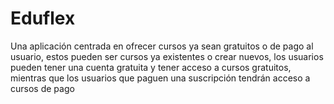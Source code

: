 # Eduflex
Una aplicación centrada en ofrecer cursos ya sean gratuitos o de pago al usuario, estos pueden ser cursos ya existentes o crear nuevos, los usuarios pueden tener una cuenta gratuita y tener acceso a cursos gratuitos, mientras que los usuarios que paguen una suscripción tendrán acceso a cursos de pago
